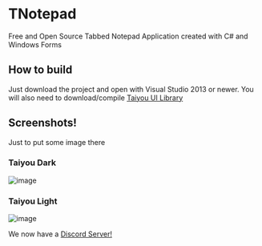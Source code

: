 # TNotepad
Free and Open Source Tabbed Notepad Application created with C# and Windows Forms

## How to build
Just download the project and open with Visual Studio 2013 or newer.
You will also need to download/compile [Taiyou UI Library](https://github.com/aragubas/TaiyouUILibrary/)

## Screenshots!
Just to put some image there

### Taiyou Dark
![image](https://user-images.githubusercontent.com/47148297/115948663-c5cc6d00-a4a5-11eb-8994-a5738595d0c8.png)

### Taiyou Light
![image](https://user-images.githubusercontent.com/47148297/115948681-db419700-a4a5-11eb-9508-8a54992b3f70.png)

We now have a [Discord Server!](https://discord.gg/mCG3NHsPpx)

